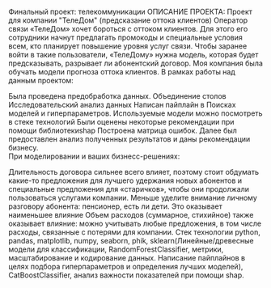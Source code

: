 Финальный проект: телекоммуникации
ОПИСАНИЕ ПРОЕКТА:
Проект для компании "ТелеДом" (предсказание оттока клиентов)
Оператор связи «ТелеДом» хочет бороться с оттоком клиентов. Для этого его сотрудники начнут предлагать промокоды и специальные условия всем, кто планирует повышение уровня услуг связи. Чтобы заранее войти в такие пользователи, «ТелеДому» нужна модель, которая будет предсказывать, разрывает ли абонентский договор. Моя компания была обучать модели прогноза оттока клиентов.
В рамках работы над данным проектом:

Была проведена предобработка данных. Объединение столов
Исследовательский анализ данных
Написан пайплайн в Поисках моделей и гиперпараметров. Используемые модели можно посмотреть в стеке технологий
Были оценены некоторые рекомендации при помощи библиотекиshap
Построена матрица ошибок. Далее был предоставлен анализ полученных результатов и даны рекомендации бизнесу.\
При моделировании и ваших бизнесс-решениях:

Длительность договора сильнее всего влияет, поэтому стоит обдумать какие-то предложения для лучшего удержания новых абонентов и специальные предложения для «старичков», чтобы они продолжали пользоваться услугами компании.
Меньше уделите внимание личному разговору абонента: пенсионер, есть ли дети. Это оказывает наименьшее влияние
Объем расходов (суммарное, стихийное) также оказывает влияние: можно учитывать любые предложения, в том числе расходы, связанные с потерями для компании.
Стек технологии
python, pandas, matplotlib, numpy, seaborn, phik, sklearn(Линейные/древесные модели для классификации, RandomForestClassifier, метрики, масштабирование и кодирование данных. Написание пайплайнов в целях подбора гиперпараметров и определения лучших моделей), CatBoostClassifier, анализ важности показателей при помощи shap.
